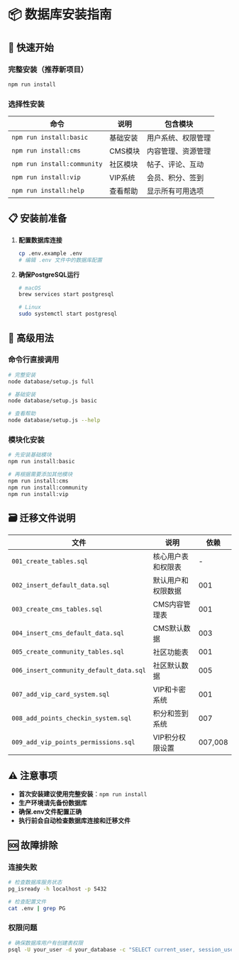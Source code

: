 # 📦 数据库安装指南

## 🚀 快速开始

### 完整安装（推荐新项目）
```bash
npm run install
```

### 选择性安装

| 命令 | 说明 | 包含模块 |
|------|------|----------|
| `npm run install:basic` | 基础安装 | 用户系统、权限管理 |
| `npm run install:cms` | CMS模块 | 内容管理、资源管理 |
| `npm run install:community` | 社区模块 | 帖子、评论、互动 |
| `npm run install:vip` | VIP系统 | 会员、积分、签到 |
| `npm run install:help` | 查看帮助 | 显示所有可用选项 |

## 📋 安装前准备

1. **配置数据库连接**
   ```bash
   cp .env.example .env
   # 编辑 .env 文件中的数据库配置
   ```

2. **确保PostgreSQL运行**
   ```bash
   # macOS
   brew services start postgresql
   
   # Linux
   sudo systemctl start postgresql
   ```

## 🔧 高级用法

### 命令行直接调用
```bash
# 完整安装
node database/setup.js full

# 基础安装  
node database/setup.js basic

# 查看帮助
node database/setup.js --help
```

### 模块化安装
```bash
# 先安装基础模块
npm run install:basic

# 再根据需要添加其他模块
npm run install:cms
npm run install:community
npm run install:vip
```

## 🗃️ 迁移文件说明

| 文件 | 说明 | 依赖 |
|------|------|------|
| `001_create_tables.sql` | 核心用户表和权限表 | - |
| `002_insert_default_data.sql` | 默认用户和权限数据 | 001 |
| `003_create_cms_tables.sql` | CMS内容管理表 | 001 |
| `004_insert_cms_default_data.sql` | CMS默认数据 | 003 |
| `005_create_community_tables.sql` | 社区功能表 | 001 |
| `006_insert_community_default_data.sql` | 社区默认数据 | 005 |
| `007_add_vip_card_system.sql` | VIP和卡密系统 | 001 |
| `008_add_points_checkin_system.sql` | 积分和签到系统 | 007 |
| `009_add_vip_points_permissions.sql` | VIP积分权限设置 | 007,008 |

## ⚠️ 注意事项

- **首次安装建议使用完整安装**：`npm run install`
- **生产环境请先备份数据库**
- **确保.env文件配置正确**
- **执行前会自动检查数据库连接和迁移文件**

## 🆘 故障排除

### 连接失败
```bash
# 检查数据库服务状态
pg_isready -h localhost -p 5432

# 检查配置文件
cat .env | grep PG
```

### 权限问题
```bash
# 确保数据库用户有创建表权限
psql -U your_user -d your_database -c "SELECT current_user, session_user;"
```